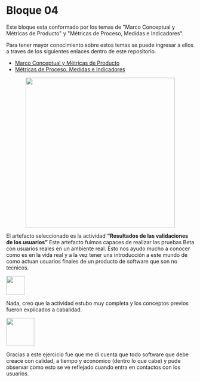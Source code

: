 # Bloque 04

Este bloque esta conformado por los temas de "Marco Conceptual y Métricas de Producto" y "Métricas de Proceso, Medidas e Indicadores".

Para tener mayor conocimiento sobre estos temas se puede ingresar a ellos a traves de los siguientes enlaces dentro de este repositorio.
- <a href="https://github.com/srgiola/Portafolio_IngSoftware/tree/master/01%20-%20Introducci%C3%B3n%20a%20la%20Ingenier%C3%ADa%20de%20Software" 
    target=”_blank”>Marco Conceptual y Métricas de Producto</a>
- <a href="https://github.com/srgiola/Portafolio_IngSoftware/tree/master/01%20-%20Introducci%C3%B3n%20a%20la%20Ingenier%C3%ADa%20de%20Software" 
    target=”_blank”>Métricas de Proceso, Medidas e Indicadores</a>

<p align="center">
<img
    src="https://www.solucionesc2.com/wp-content/uploads/2014/10/analitica_WEB.jpg"
    width="400px"
/>
 </p>

El artefacto seleccionado es la actividad **“Resultados de las validaciones de los usuarios”** Este artefacto fuimos capaces de realizar las pruebas Beta con usuarios reales en un ambiente real. Esto nos ayudo mucho a conocer como es en la vida real y a la vez tener una introducción a este mundo de como actuan usuarios finales de un producto de software que son no tecnicos. </br>

<p align="left">
<img
    src="https://blog.pro-optim.com/wp-content/uploads/noun_continuous-improvement_1326963.png"
    width="50px"
/>

Nada, creo que la actividad estubo muy completa y los conceptos previos fueron explicados a cabalidad.
 
 </p>
 <p align="left">
<img
    src="https://i.pinimg.com/564x/e9/3b/7c/e93b7c713430bf42f7c03aba0331bcb0.jpg"
    width="75px"
/>
 </p>
 
Gracias a este ejercicio fue que me di cuenta que todo software que debe creace con calidad, a tiempo y economico (dentro lo que cabe) y pude observar como esto se ve reflejado cuando entra en contactos con los usuarios.